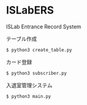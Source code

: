 # ISLabERS
ISLab Entrance Record System

テーブル作成
```python
$ python3 create_table.py
```

カード登録
```python
$ python3 subscriber.py
```

入退室管理システム
```python
$ python3 main.py
```